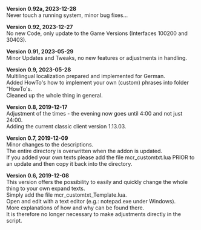 **Version 0.92a, 2023-12-28**  
Never touch a running system, minor bug fixes...

**Version 0.92, 2023-12-27**  
No new Code, only update to the Game Versions (Interfaces 100200 and 30403).

**Version 0.91, 2023-05-29**  
Minor Updates and Tweaks, no new features or adjustments in handling.

**Version 0.9, 2023-05-28**  
Multilingual localization prepared and implemented for German.  
Added HowTo's how to implement your own (custom) phrases into folder "HowTo's.  
Cleaned up the whole thing in general.  

**Version 0.8, 2019-12-17**  
Adjustment of the times - the evening now goes until 4:00 and not just 24:00.  
Adding the current classic client version 1.13.03.

**Version 0.7, 2019-12-09**  
Minor changes to the descriptions.  
The entire directory is overwritten when the addon is updated.  
If you added your own texts please add the file mcr_customtxt.lua PRIOR to an update and then copy it back into the directory.  

**Version 0.6, 2019-12-08**  
This version offers the possibility to easily and quickly change the whole thing to your own expand texts.  
Simply add the file mcr_customtxt_Template.lua.  
Open and edit with a text editor (e.g.: notepad.exe under Windows).  
More explanations of how and why can be found there.  
It is therefore no longer necessary to make adjustments directly in the script.
